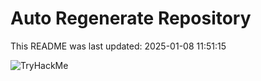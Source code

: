 # Auto Regenerate Repository

This README was last updated: 2025-01-08 11:51:15

 ![TryHackMe](https://tryhackme.com/badge/533634)